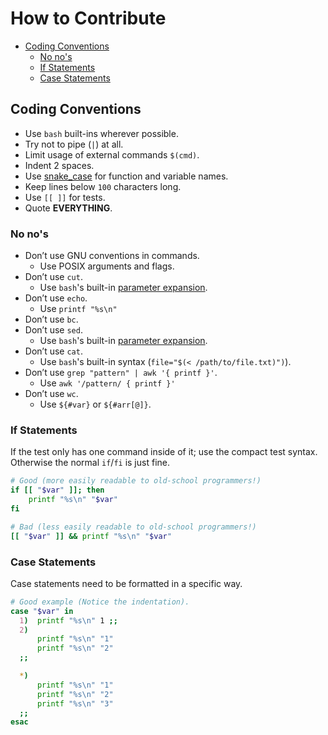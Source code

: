 # How to Contribute

* [Coding Conventions](#coding-conventions)
    * [No no's](#no-nos)
    * [If Statements](#if-statements)
    * [Case Statements](#case-statements)

## Coding Conventions

- Use `bash` built-ins wherever possible.
- Try not to pipe (`|`) at all.
- Limit usage of external commands `$(cmd)`.
- Indent 2 spaces.
- Use [snake_case](https://en.wikipedia.org/wiki/Snake_case) for function and variable names.
- Keep lines below `100` characters long.
- Use `[[ ]]` for tests.
- Quote **EVERYTHING**.

### No no's

- Don’t use GNU conventions in commands.
    - Use POSIX arguments and flags.
- Don’t use `cut`.
    - Use `bash`'s built-in [parameter expansion](http://wiki.bash-hackers.org/syntax/pe).
- Don’t use `echo`.
    - Use `printf "%s\n"`
- Don’t use `bc`.
- Don’t use `sed`.
    - Use `bash`'s built-in [parameter expansion](http://wiki.bash-hackers.org/syntax/pe).
- Don’t use `cat`.
    - Use `bash`'s built-in syntax (`file="$(< /path/to/file.txt)")`).
- Don’t use `grep "pattern" | awk '{ printf }'`.
    - Use `awk '/pattern/ { printf }'`
- Don’t use `wc`.
    - Use `${#var}` or `${#arr[@]}`.


### If Statements

If the test only has one command inside of it; use the compact test
syntax. Otherwise the normal `if`/`fi` is just fine.

```sh
# Good (more easily readable to old-school programmers!)
if [[ "$var" ]]; then
    printf "%s\n" "$var"
fi

# Bad (less easily readable to old-school programmers!)
[[ "$var" ]] && printf "%s\n" "$var"
```


### Case Statements

Case statements need to be formatted in a specific way.

```sh
# Good example (Notice the indentation).
case "$var" in
  1)  printf "%s\n" 1 ;;
  2)
      printf "%s\n" "1"
      printf "%s\n" "2"
  ;;

  *)
      printf "%s\n" "1"
      printf "%s\n" "2"
      printf "%s\n" "3"
  ;;
esac
```
